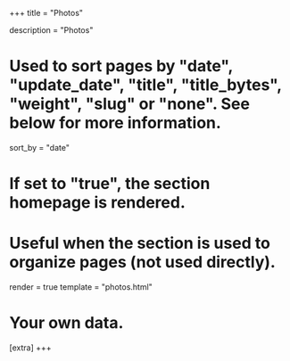 +++
title = "Photos"

description = "Photos"

# Used to sort pages by "date", "update_date", "title", "title_bytes", "weight", "slug" or "none". See below for more information.
sort_by = "date"

# If set to "true", the section homepage is rendered.
# Useful when the section is used to organize pages (not used directly).
render = true
template = "photos.html"

# Your own data.
[extra]
+++